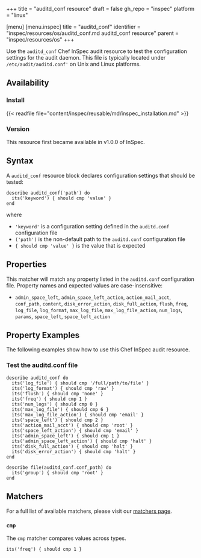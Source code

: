 +++
title = "auditd_conf resource"
draft = false
gh_repo = "inspec"
platform = "linux"

[menu]
  [menu.inspec]
    title = "auditd_conf"
    identifier = "inspec/resources/os/auditd_conf.md auditd_conf resource"
    parent = "inspec/resources/os"
+++

Use the `auditd_conf` Chef InSpec audit resource to test the configuration settings for the audit daemon. This file is typically located under `/etc/audit/auditd.conf'` on Unix and Linux platforms.

## Availability

### Install

{{< readfile file="content/inspec/reusable/md/inspec_installation.md" >}}

### Version

This resource first became available in v1.0.0 of InSpec.

## Syntax

A `auditd_conf` resource block declares configuration settings that should be tested:

    describe auditd_conf('path') do
      its('keyword') { should cmp 'value' }
    end

where

- `'keyword'` is a configuration setting defined in the `auditd.conf` configuration file
- `('path')` is the non-default path to the `auditd.conf` configuration file
- `{ should cmp 'value' }` is the value that is expected

## Properties

This matcher will match any property listed in the `auditd.conf` configuration file. Property names and expected values are case-insensitive:

- `admin_space_left`, `admin_space_left_action`, `action_mail_acct`, `conf_path`, `content`, `disk_error_action`, `disk_full_action`, `flush`, `freq`, `log_file`, `log_format`, `max_log_file`, `max_log_file_action`, `num_logs`, `params`, `space_left`, `space_left_action`

## Property Examples

The following examples show how to use this Chef InSpec audit resource.

### Test the auditd.conf file

    describe auditd_conf do
      its('log_file') { should cmp '/full/path/to/file' }
      its('log_format') { should cmp 'raw' }
      its('flush') { should cmp 'none' }
      its('freq') { should cmp 1 }
      its('num_logs') { should cmp 0 }
      its('max_log_file') { should cmp 6 }
      its('max_log_file_action') { should cmp 'email' }
      its('space_left') { should cmp 2 }
      its('action_mail_acct') { should cmp 'root' }
      its('space_left_action') { should cmp 'email' }
      its('admin_space_left') { should cmp 1 }
      its('admin_space_left_action') { should cmp 'halt' }
      its('disk_full_action') { should cmp 'halt' }
      its('disk_error_action') { should cmp 'halt' }
    end

    describe file(auditd_conf.conf_path) do
      its('group') { should cmp 'root' }
    end
  
## Matchers

For a full list of available matchers, please visit our [matchers page](/inspec/matchers/).

### `cmp`

The `cmp` matcher compares values across types.

    its('freq') { should cmp 1 }
